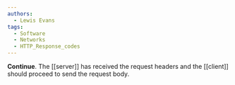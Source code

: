 ```yaml
---
authors: 
  - Lewis Evans
tags:
  - Software
  - Networks
  - HTTP_Response_codes
---
```

**Continue**. The [[server]] has received the request headers and the [[client]] should proceed to send the request body.